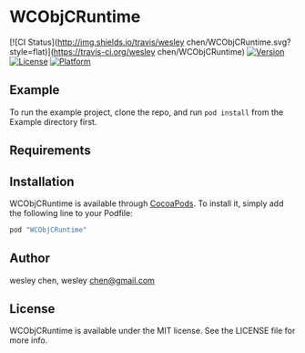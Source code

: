 # WCObjCRuntime

[![CI Status](http://img.shields.io/travis/wesley chen/WCObjCRuntime.svg?style=flat)](https://travis-ci.org/wesley chen/WCObjCRuntime)
[![Version](https://img.shields.io/cocoapods/v/WCObjCRuntime.svg?style=flat)](http://cocoapods.org/pods/WCObjCRuntime)
[![License](https://img.shields.io/cocoapods/l/WCObjCRuntime.svg?style=flat)](http://cocoapods.org/pods/WCObjCRuntime)
[![Platform](https://img.shields.io/cocoapods/p/WCObjCRuntime.svg?style=flat)](http://cocoapods.org/pods/WCObjCRuntime)

## Example

To run the example project, clone the repo, and run `pod install` from the Example directory first.

## Requirements

## Installation

WCObjCRuntime is available through [CocoaPods](http://cocoapods.org). To install
it, simply add the following line to your Podfile:

```ruby
pod "WCObjCRuntime"
```

## Author

wesley chen, wesley chen@gmail.com

## License

WCObjCRuntime is available under the MIT license. See the LICENSE file for more info.
